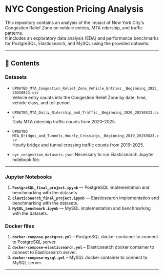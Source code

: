 # NYC Congestion Pricing Analysis

This repository contains an analysis of the impact of New York City's Congestion Relief Zone on vehicle entries, MTA ridership, and traffic patterns.  
It includes an exploratory data analysis (EDA) and performance benchmarks for PostgreSQL, Elasticsearch, and MySQL using the provided datasets.

---

## 📂 Contents

### **Datasets**
- `UPDATED_MTA_Congestion_Relief_Zone_Vehicle_Entries__Beginning_2025_20250823.csv`  
  Vehicle entry counts into the Congestion Relief Zone by date, time, vehicle class, and toll period.

- `UPDATED_MTA_Daily_Ridership_and_Traffic__Beginning_2020_20250823.csv`  
  Daily MTA ridership traffic counts from 2020–2025.

- `UPDATED MTA_Bridges_and_Tunnels_Hourly_Crossings__Beginning_2019_20250823.csv`  
  Hourly bridge and tunnel crossing traffic counts from 2019–2025.

- `nyc_congestion_datasets.json`
  Necessary to run Elasticsearch Jupyter notebook file.
---

### **Jupyter Notebooks**
1. **`PostgreSQL_final_project.ipynb`** — PostgreSQL implementation and benchmarking with the datasets.
2. **`ElasticSearch_final_project.ipynb`** — Elasticsearch implementation and benchmarking with the datasets.
3. **`MySQL_benchmark.ipynb`** — MySQL implementation and benchmarking with the datasets.

### **Docker files**
1. **`docker-compose-postgres.yml`** – PostgreSQL docker container to connect to PostgreSQL server.
2. **`docker-compose-elasticsearch.yml`** – Elasticsearch docker container to connect to Elasticsearch server.
3. **`docker-compose-mysql.yml`** – MySQL docker container to connect to MySQL server.

---
